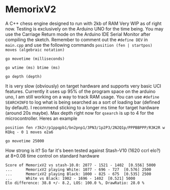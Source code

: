 # MemorixV2
A C++ chess engine designed to run with 2kb of RAM
Very WIP as of right now. Testing is exclusively on the Arduino UNO for the time being. You may use the Carriage Return mode on the Arduino IDE Serial Monitor after compiling the sketch. Remember to comment out the `#define DEV` in `main.cpp` and use the following commands
`position (fen | startpos) moves (algebraic notation)`

`go movetime (milliseconds)`

`go wtime (ms) btime (ms)`

`go depth (depth)`

It is very slow (obviously) on target hardware and supports very basic UCI features. Currently it uses up 95% of the program space on the arduino uno, I am still working on a way to track RAM usage. You can use `#define SEARCHINFO` to log what is being searched as a sort of loading bar (defined by default).
I recommend sticking to a longer ms time for target hardware (around 20s maybe). Max depth right now for `qsearch` is up to 4 for the microcontroller. Heres an example

`position fen r3k2r/p1ppqpb1/bn2pnp1/3PN3/1p2P3/2N2Q1p/PPPBBPPP/R3K2R w KQkq - 0 1 moves e2a6`

`go movetime 25000`

How strong is it? So far it's been tested against Stash-V10 (1620 ccrl elo?) at 8+0.08 time control on standard hardware
```
Score of MemorixV2 vs stash-10.0: 2077 - 1521 - 1402  [0.556] 5000
...      MemorixV2 playing White: 1077 - 696 - 727  [0.576] 2500
...      MemorixV2 playing Black: 1000 - 825 - 675  [0.535] 2500
...      White vs Black: 1902 - 1696 - 1402  [0.521] 5000
Elo difference: 38.8 +/- 8.2, LOS: 100.0 %, DrawRatio: 28.0 %
```
